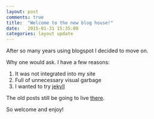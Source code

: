 ```yaml
---
layout: post
comments: true
title:  "Welcome to the new blog house!"
date:   2015-01-31 15:35:00
categories: layout update
---
```

After so many years using blogspot I decided to move on.

Why one would ask. I have a few reasons:

1. It was not integrated into my site
2. Full of unnecessary visual garbage
3. I wanted to try [jekyll](http://jekyllrb.com/)

The old posts still be going to live [there](http://ideiasbynavarro.blogspot.com.br/).

So welcome and enjoy!
